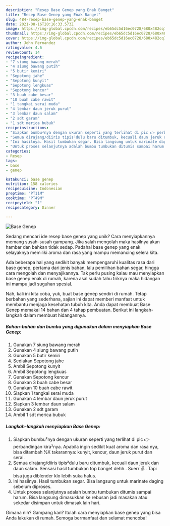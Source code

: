 ```yaml
---
description: "Resep Base Genep yang Enak Banget"
title: "Resep Base Genep yang Enak Banget"
slug: 484-resep-base-genep-yang-enak-banget
date: 2021-08-16T20:16:33.573Z
image: https://img-global.cpcdn.com/recipes/eb65dc5d16ec0728/680x482cq70/base-genep-foto-resep-utama.jpg
thumbnail: https://img-global.cpcdn.com/recipes/eb65dc5d16ec0728/680x482cq70/base-genep-foto-resep-utama.jpg
cover: https://img-global.cpcdn.com/recipes/eb65dc5d16ec0728/680x482cq70/base-genep-foto-resep-utama.jpg
author: John Fernandez
ratingvalue: 4.6
reviewcount: 14
recipeingredient:
- "7 siung bawang merah"
- "4 siung bawang putih"
- "5 butir kemiri"
- "Sepotong jahe"
- "Sepotong kunyit"
- "Sepotong lengkuas"
- "Sepotong kencur"
- "3 buah cabe besar"
- "10 buah cabe rawit"
- "1 tangkai serai muda"
- "4 lembar daun jeruk purut"
- "3 lembar daun salam"
- "2 sdt garam"
- "1 sdt merica bubuk"
recipeinstructions:
- "Siapkan bumbu²nya dengan ukuran seperti yang terlihat di pic 👉 perbandingan kira²nya. Apabila ingin sedikit kuat aroma dan rasa nya, bisa ditambah ½X takarannya: kunyit, kencur, daun jeruk purut dan serai."
- "Semua dirajang/diiris tipis²dulu baru ditumbuk, kecuali daun jeruk dan daun salam. Sensasi hasil tumbukan top banget dehh.. Suerr ✌.. Tapi bisa juga diblender klo lebih suka halus."
- "Ini hasilnya. Hasil tumbukan segar. Bisa langsung untuk marinate daging sebelum diproses."
- "Untuk proses selanjutnya adalah bumbu tumbukan ditumis sampai harum. Bisa langsung dimasukkan ke rebusan jadi masakan atau sekedar disimpan untuk dimasak lain hari."
categories:
- Resep
tags:
- base
- genep

katakunci: base genep 
nutrition: 158 calories
recipecuisine: Indonesian
preptime: "PT11M"
cooktime: "PT49M"
recipeyield: "1"
recipecategory: Dinner

---
```



![Base Genep](https://img-global.cpcdn.com/recipes/eb65dc5d16ec0728/680x482cq70/base-genep-foto-resep-utama.jpg)

Sedang mencari ide resep base genep yang unik? Cara menyiapkannya memang susah-susah gampang. Jika salah mengolah maka hasilnya akan hambar dan bahkan tidak sedap. Padahal base genep yang enak selayaknya memiliki aroma dan rasa yang mampu memancing selera kita.

Ada beberapa hal yang sedikit banyak mempengaruhi kualitas rasa dari base genep, pertama dari jenis bahan, lalu pemilihan bahan segar, hingga cara mengolah dan menyajikannya. Tak perlu pusing kalau mau menyiapkan base genep enak di rumah, karena asal sudah tahu triknya maka hidangan ini mampu jadi suguhan spesial.




Nah, kali ini kita coba, yuk, buat base genep sendiri di rumah. Tetap berbahan yang sederhana, sajian ini dapat memberi manfaat untuk membantu menjaga kesehatan tubuh kita. Anda dapat membuat Base Genep memakai 14 bahan dan 4 tahap pembuatan. Berikut ini langkah-langkah dalam membuat hidangannya.

<!--inarticleads1-->

##### Bahan-bahan dan bumbu yang digunakan dalam menyiapkan Base Genep:

1. Gunakan 7 siung bawang merah
1. Gunakan 4 siung bawang putih
1. Gunakan 5 butir kemiri
1. Sediakan Sepotong jahe
1. Ambil Sepotong kunyit
1. Ambil Sepotong lengkuas
1. Gunakan Sepotong kencur
1. Gunakan 3 buah cabe besar
1. Gunakan 10 buah cabe rawit
1. Siapkan 1 tangkai serai muda
1. Gunakan 4 lembar daun jeruk purut
1. Siapkan 3 lembar daun salam
1. Gunakan 2 sdt garam
1. Ambil 1 sdt merica bubuk




<!--inarticleads2-->

##### Langkah-langkah menyiapkan Base Genep:

1. Siapkan bumbu²nya dengan ukuran seperti yang terlihat di pic 👉 perbandingan kira²nya. Apabila ingin sedikit kuat aroma dan rasa nya, bisa ditambah ½X takarannya: kunyit, kencur, daun jeruk purut dan serai.
1. Semua dirajang/diiris tipis²dulu baru ditumbuk, kecuali daun jeruk dan daun salam. Sensasi hasil tumbukan top banget dehh.. Suerr ✌.. Tapi bisa juga diblender klo lebih suka halus.
1. Ini hasilnya. Hasil tumbukan segar. Bisa langsung untuk marinate daging sebelum diproses.
1. Untuk proses selanjutnya adalah bumbu tumbukan ditumis sampai harum. Bisa langsung dimasukkan ke rebusan jadi masakan atau sekedar disimpan untuk dimasak lain hari.




Gimana nih? Gampang kan? Itulah cara menyiapkan base genep yang bisa Anda lakukan di rumah. Semoga bermanfaat dan selamat mencoba!
